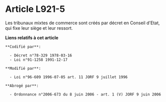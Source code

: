# Article L921-5

Les tribunaux mixtes de commerce sont créés par décret en Conseil d'Etat, qui fixe leur siège et leur ressort.

**Liens relatifs à cet article**

	**Codifié par**:

	  - Décret n°78-329 1978-03-16
	  - Loi n°91-1258 1991-12-17

	**Modifié par**:

	  - Loi n°96-609 1996-07-05 art. 11 JORF 9 juillet 1996

	**Abrogé par**:

	  - Ordonnance n°2006-673 du 8 juin 2006 - art. 1 (V) JORF 9 juin 2006
